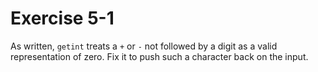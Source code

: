 # Exercise 5-1

As written, `getint` treats a `+` or `-` not followed by a digit as a valid representation of zero. Fix it to push such
a character back on the input.
